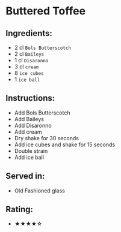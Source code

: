 # Buttered Toffee

## Ingredients:
- 2 cl `Bols Butterscotch`
- 2 cl `Baileys`
- 1 cl `Disaronno`
- 3 cl `cream`
- 8 `ice cubes`
- 1 `ice ball`

## Instructions:
- Add Bols Butterscotch
- Add Baileys
- Add Disaronno
- Add cream
- Dry shake for 30 seconds
- Add ice cubes and shake for 15 seconds
- Double strain
- Add ice ball

## Served in:
- Old Fashioned glass

## Rating:
- ★★★★☆